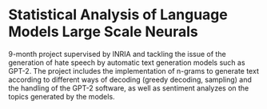 # Statistical Analysis of Language Models Large Scale Neurals

9-month project supervised by INRIA and tackling the issue of the generation of hate speech by automatic text generation models such as GPT-2. The project includes the implementation of n-grams to generate text according to different ways of decoding (greedy decoding, sampling) and the handling of the GPT-2 software, as well as sentiment analyzes on the topics generated by the models.
